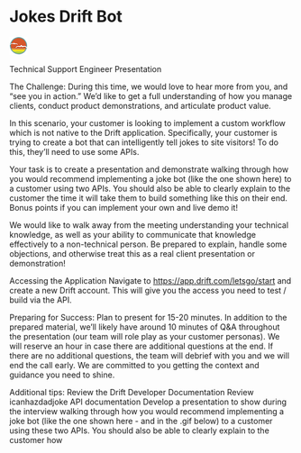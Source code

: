 # Jokes Drift Bot

![SDG](./docs/button.png)

Technical Support Engineer Presentation

The Challenge:
During this time, we would love to hear more from you, and “see you in action.” We’d like to get a full understanding of how you manage clients, conduct product demonstrations, and articulate product value.

In this scenario, your customer is looking to implement a custom workflow which is not native to the Drift application. Specifically, your customer is trying to create a bot that can intelligently tell jokes to site visitors! To do this, they’ll need to use some APIs.

Your task is to create a presentation and demonstrate walking through how you would recommend implementing a joke bot (like the one shown here) to a customer using two APIs. You should also be able to clearly explain to the customer the time it will take them to build something like this on their end. Bonus points if you can implement your own and live demo it!

We would like to walk away from the meeting understanding your technical knowledge, as well as your ability to communicate that knowledge effectively to a non-technical person. Be prepared to explain, handle some objections, and otherwise treat this as a real client presentation or demonstration!

Accessing the Application
Navigate to https://app.drift.com/letsgo/start and create a new Drift account. This will give you the access you need to test / build via the API.

Preparing for Success:
Plan to present for 15-20 minutes. In addition to the prepared material, we’ll likely have around 10 minutes of Q&A throughout the presentation (our team will role play as your customer personas). We will reserve an hour in case there are additional questions at the end. If there are no additional questions, the team will debrief with you and we will end the call early. We are committed to you getting the context and guidance you need to shine.

Additional tips:
Review the Drift Developer Documentation
Review icanhazdadjoke API documentation
Develop a presentation to show during the interview walking through how you would recommend implementing a joke bot (like the one shown here - and in the .gif below) to a customer using these two APIs. You should also be able to clearly explain to the customer how
